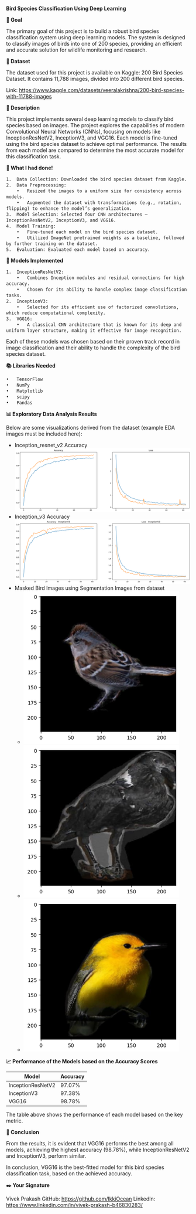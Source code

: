 **Bird Species Classification Using Deep Learning**

**🎯 Goal**

The primary goal of this project is to build a robust bird species classification system using deep learning models. The system is designed to classify images of birds into one of 200 species, providing an efficient and accurate solution for wildlife monitoring and research.

**🧵 Dataset**

The dataset used for this project is available on Kaggle: 200 Bird Species Dataset. It contains 11,788 images, divided into 200 different bird species.

Link: https://www.kaggle.com/datasets/veeralakrishna/200-bird-species-with-11788-images

**🧾 Description**

This project implements several deep learning models to classify bird species based on images. The project explores the capabilities of modern Convolutional Neural Networks (CNNs), focusing on models like InceptionResNetV2, InceptionV3, and VGG16. Each model is fine-tuned using the bird species dataset to achieve optimal performance. The results from each model are compared to determine the most accurate model for this classification task.

**🧮 What I had done!**

	1.	Data Collection: Downloaded the bird species dataset from Kaggle.
	2.	Data Preprocessing:
		•	Resized the images to a uniform size for consistency across models.
		•	Augmented the dataset with transformations (e.g., rotation, flipping) to enhance the model’s generalization.
	3.	Model Selection: Selected four CNN architectures — InceptionResNetV2, InceptionV3, and VGG16.
	4.	Model Training:
		•	Fine-tuned each model on the bird species dataset.
		•	Utilized ImageNet pretrained weights as a baseline, followed by further training on the dataset.
	5.	Evaluation: Evaluated each model based on accuracy.
	

**🚀 Models Implemented**

	1.	InceptionResNetV2:
		•	Combines Inception modules and residual connections for high accuracy.
		•	Chosen for its ability to handle complex image classification tasks.
	2.	InceptionV3:
		•	Selected for its efficient use of factorized convolutions, which reduce computational complexity.
	3.	VGG16:
		•	A classical CNN architecture that is known for its deep and uniform layer structure, making it effective for image recognition.

Each of these models was chosen based on their proven track record in image classification and their ability to handle the complexity of the bird species dataset.

**📚 Libraries Needed**

	•	TensorFlow
	•	NumPy
	•	Matplotlib
	•	scipy
	•	Pandas

**📊 Exploratory Data Analysis Results**

Below are some visualizations derived from the dataset (example EDA images must be included here):

- Inception_resnet_v2 Accuracy
	![Inception_resnet_v2](./Images/inception_resnet_v2.png)
- Inception_v3 Accuracy
	![Inception_v3](./Images/InceptionV3.png)
- Masked Bird Images using Segmentation Images from dataset
	- ![Masked_Bird_Image](./Images/masked_image_1.png)
	- ![Masked_Bird_Image](./Images/masked_image_2.png)
	- ![Masked_Bird_Image](./Images/masked_image_3.png)

**📈 Performance of the Models based on the Accuracy Scores**

Model	| Accuracy
--- | --- 
InceptionResNetV2	| 97.07%
InceptionV3	| 97.38%
VGG16	| 98.78%

The table above shows the performance of each model based on the key metric.

**📢 Conclusion**

From the results, it is evident that VGG16 performs the best among all models, achieving the highest accuracy (98.78%), while InceptionResNetV2 and InceptionV3, perform similar.

In conclusion, VGG16 is the best-fitted model for this bird species classification task, based on the achieved accuracy.

**✒️ Your Signature**

Vivek Prakash
GitHub: https://github.com/IkkiOcean
LinkedIn: https://www.linkedin.com/in/vivek-prakash-b46830283/
